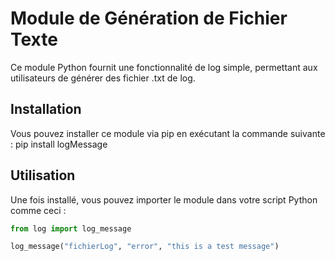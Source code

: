 # Module de Génération de Fichier Texte

Ce module Python fournit une fonctionnalité de log simple, permettant aux utilisateurs de générer des fichier .txt de log.

## Installation

Vous pouvez installer ce module via pip en exécutant la commande suivante : pip install logMessage

## Utilisation

Une fois installé, vous pouvez importer le module dans votre script Python comme ceci :

```python
from log import log_message

log_message("fichierLog", "error", "this is a test message")

```
